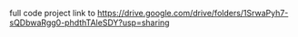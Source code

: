 full code project link to https://drive.google.com/drive/folders/1SrwaPyh7-sQDbwaRgg0-phdthTAleSDY?usp=sharing
